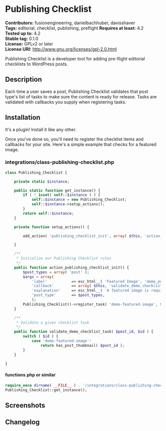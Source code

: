 # Publishing Checklist #
**Contributors:** fusionengineering, danielbachhuber, davisshaver  
**Tags:** editorial, checklist, publishing, preflight
**Requires at least:** 4.2  
**Tested up to:** 4.2  
**Stable tag:** 0.1.0  
**License:** GPLv2 or later  
**License URI:** http://www.gnu.org/licenses/gpl-2.0.html  

Publishing Checklist is a developer tool for adding pre-flight editorial checklists to WordPress posts.

## Description ##

Each time a user saves a post, Publishing Checklist validates that post type's list of tasks to make sure the content is ready for release. Tasks are validated with callbacks you supply when registering tasks.

## Installation ##
It's a plugin! Install it like any other. 

Once you've done so, you'll need to register the checklist items and callbacks for your site. Here's a simple example that checks for a featured image.

### integrations/class-publishing-checklist.php
```php
class Publishing_Checklist {

	private static $instance;

	public static function get_instance() {
		if ( ! isset( self::$instance ) ) {
			self::$instance = new Publishing_Checklist;
			self::$instance->setup_actions();
		}
		return self::$instance;
	}

	private function setup_actions() {

		add_action( 'publishing_checklist_init', array( $this, 'action_publishing_checklist_init' ) );

	}

	/**
	 * Initialize our Publishing Checklist rules
	 */
	public function action_publishing_checklist_init() {
		$post_types = array( 'post' );
		$args = array(
			'label'           => esc_html__( 'Featured Image', 'demo_publishing_checklist' ),
			'callback'        => array( $this, 'validate_demo_checklist_task' ),
			'explanation'     => esc_html__( 'A featured image is required.', 'demo_publishing_checklist' ),
			'post_type'       => $post_types,
			);
		Publishing_Checklist()->register_task( 'demo-featured-image', $args );
	}

	/**
	 * Validate a given checklist task
	 */
	public function validate_demo_checklist_task( $post_id, $id ) {
		switch ( $id ) {
			case 'demo-featured-image':
				return has_post_thumbnail( $post_id );
		}
	}

}
```
#### functions.php or similar ####
```php
require_once dirname( __FILE__ ) . '/integrations/class-publishing-checklist.php';
Publishing_Checklist::get_instance(); 

```

## Screenshots ##

## Changelog ##